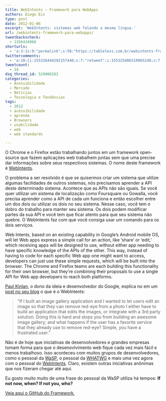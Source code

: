 ```yaml
---
title: WebIntents – Framework para WebApps
authors: Diego Eis
type: post
date: 2012-01-06
excerpt: 'WebIntents: sistemas web falando a mesma língua.'
url: /webintents-framework-para-webapps/
tweetbackscheck:
  - 1356434968
shorturls:
  - 'a:3:{s:9:"permalink";s:58:"https://tableless.com.br/webintents-framework-para-webapps/";s:7:"tinyurl";s:26:"https://tinyurl.com/7gefncy";s:4:"isgd";s:19:"https://is.gd/iSBhZ6";}'
twittercomments:
  - 'a:10:{i:155326444292157440;s:7:"retweet";i:155325406310965248;s:7:"retweet";i:155325283178778624;s:7:"retweet";i:155325264442826752;s:7:"retweet";i:155301947002466304;s:7:"retweet";i:160692751049043968;s:7:"retweet";i:219790204372910080;s:7:"retweet";i:219781572457533440;s:7:"retweet";i:219778133426049025;s:7:"retweet";i:219778105617809408;s:7:"retweet";}'
tweetcount:
  - 14
dsq_thread_id: 529000282
categories:
  - Acessibilidade
  - Mercado
  - Notícias
  - Tecnologia e Tendências
tags:
  - 2012
  - acessibilidade
  - aprenda
  - Browsers
  - usabilidade
  - web
  - web standards

---
```

O Chrome e o Firefox estão trabalhando juntos em um framework open-source que fazem aplicações web trabalhem juntas sem que uma precise dar informações sobre seus respectivos sistemas. O nome deste framework é [WebIntents][1].

O problema a ser resolvido é que se quisermos criar um sistema que utilize algumas facilidades de outros sistemas, nós precisamos aprender a API deste determinado sistema. Acontece que as APIs não são iguais. Se você quer utilizar um sistema de localização como Foursquare ou Gowalla, você precisa aprender como a API de cada um funciona e então escolher entre um dos dois ou utilizar os dois no seu sistema. Nesse caso, você tem o dobro do trabalho para manter seu sistema. Os dois podem modificar partes da sua API e você tem que ficar atento para que seu sistema não quebre. O WebIntents faz com que você consiga usar um comando para os dois serviços. 

Web Intents, based on an existing capability in Google&#8217;s Android mobile OS, will let Web apps express a simple call for an action, like &#8216;share&#8217; or &#8216;edit,&#8217; which receiving apps will be designed to use, without either app needing to have specific knowledge of the APIs of the other. This way, instead of having to code for each specific Web app one might want to access, developers can just use these simple requests, which will be built into the browser. The Chrome and Firefox teams are each building this functionality for their own browser, but they&#8217;re combining their proposals to use a single API for Web app developers to reach both platforms.

[Paul Kinlan][2], o dono da ideia e desenvolvedor do Google, explica no em um [post no seu blog][3] o que é o WebIntents:

> &#8220;If I built an image gallery application and I wanted to let users edit an image so that they can remove red-eye from a photo I either have to build an application that edits the images, or integrate with a 3rd party solution. Doing this is hard and stops you from building an awesome image gallery; and what happens if the user has a favorite service that they already use to remove red-eye? Simple, you have a frustrated user.&#8221;

Não é de hoje que iniciativas de desenvolvedores e grandes empresas tomam forma para que o desenovlvimento web fique cada vez mais fácil e menos trabalhoso. Isso aconteceu com muitos grupos de desenvolvedores, como o pessoal da [WaSP][4], o pessoal da [WHATWG][5] e mais uma vez agora com o pessoal do [WebIntents][6]. Claro, existem outras iniciativas anônimas que nos fizeram chegar até aqui.

Eu gosto muito muito de uma frase do pessoal da WaSP utiliza há tempos: **If not now, when? If not you, who?**

[Veja aqui o GitHub do Framework.][7]

 [1]: https://www.webintents.com/?utm_source=TablelessComBr&utm_medium=postLink&utm_campaign=link
 [2]: https://paul.kinlan.me/
 [3]: https://paul.kinlan.me/web-intents-a-fresh-look
 [4]: https://webstandards.org/?utm_source=TablelessComBr&utm_medium=link&utm_campaign=postLink
 [5]: https://www.whatwg.org/?utm_source=TablelessComBr&utm_medium=link&utm_campaign=postLink
 [6]: https://www.webintents.com/?utm_source=TablelessComBr&utm_medium=link&utm_campaign=postLink
 [7]: https://github.com/PaulKinlan/WebIntents